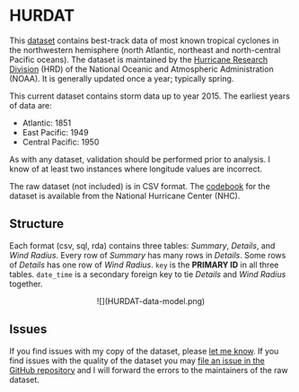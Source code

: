 # HURDAT

This [dataset](http://www.nhc.noaa.gov/data/#hurdat) contains best-track data of most known tropical cyclones in the northwestern hemisphere (north Atlantic, northeast and north-central Pacific oceans). The dataset is maintained by the [Hurricane Research Division](http://www.aoml.noaa.gov/hrd/data_sub/re_anal.html) (HRD) of the National Oceanic and Atmospheric Administration (NOAA). It is generally updated once a year; typically spring.

This current dataset contains storm data up to year 2015. The earliest years of data are:

* Atlantic: 1851
* East Pacific: 1949
* Central Pacific: 1950

As with any dataset, validation should be performed prior to analysis. I know of at least two instances where longitude values are incorrect. 

The raw dataset (not included) is in CSV format. The [codebook](http://www.nhc.noaa.gov/data/hurdat/hurdat2-format-atlantic.pdf) for the dataset is available from the National Hurricane Center (NHC). 

## Structure

Each format (csv, sql, rda) contains three tables: <var>Summary</var>, <var>Details</var>, and <var>Wind Radius</var>. Every row of <var>Summary</var> has many rows in <var>Details</var>. Some rows of <var>Details</var> has one row of <var>Wind Radius</var>. 
`key` is the **PRIMARY ID** in all three tables. `date_time` is a secondary foreign key to tie <var>Details</var> and <var>Wind Radius</var> together. 

<center>![](HURDAT-data-model.png)</center>

## Issues

If you find issues with my copy of the dataset, please [let me know](https://github.com/timtrice/datasets/issues). If you find issues with the quality of the dataset you may [file an issue in the GitHub repository](https://github.com/timtrice/datasets/issues) and I will forward the errors to the maintainers of the raw dataset.

